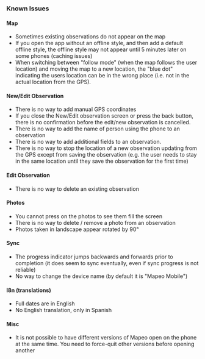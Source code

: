 ### Known Issues

#### Map

- Sometimes existing observations do not appear on the map
- If you open the app without an offline style, and then add a default offline
  style, the offline style may not appear until 5 minutes later on some phones
  (caching issues)
- When switching between "follow mode" (when the map follows the user
  location) and moving the map to a new location, the "blue dot" indicating the
  users location can be in the wrong place (i.e. not in the actual location from
  the GPS).

#### New/Edit Observation

- There is no way to add manual GPS coordinates
- If you close the New/Edit observation screen or
  press the back button, there is no confirmation before the edit/new
  observation is cancelled.
- There is no way to add the name of person using the
  phone to an observation
- There is no way to add additional fields to an
  observation.
- There is no way to stop the location of a new observation updating from the
  GPS except from saving the observation (e.g. the user needs to stay in the
  same location until they save the observation for the first time)

#### Edit Observation

- There is no way to delete an existing observation

#### Photos

- You cannot press on the photos to see them fill the screen
- There is no way to delete / remove a photo from an observation
- Photos taken in landscape appear rotated by 90°

#### Sync

- The progress indicator jumps backwards and forwards prior to
  completion (it does seem to sync eventually, even if sync progress is not
  reliable)
- No way to change the device name (by default it is "Mapeo Mobile")

#### I8n (translations)

- Full dates are in English
- No English translation, only in Spanish

#### Misc

- It is not possible to have different versions of Mapeo open on the
  phone at the same time. You need to force-quit other versions before opening
  another
